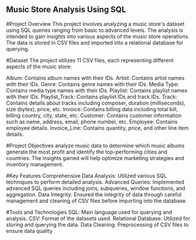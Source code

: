 ## Music Store Analysis Using SQL
#Project Overview
This project involves analyzing a music store's dataset using SQL queries ranging from basic to advanced levels. The analysis is intended  to gain insights into various aspects of the music store operations. The data is stored in CSV files and imported into a relational database for querying.

#Dataset
The project utilizes 11 CSV files, each representing different aspects of the music store:

Album: Contains album names with their IDs.
Artist: Contains artist names with their IDs.
Genre: Contains genre names with their IDs.
Media Type: Contains media type names with their IDs.
Playlist: Contains playlist names with their IDs.
Playlist_Track: Contains playlist IDs and track IDs.
Track: Contains details about tracks including composer, duration (milliseconds), size (bytes), price, etc.
Invoice: Contains billing data including total bill, billing country, city, state, etc.
Customer: Contains customer information such as name, address, email, phone number, etc.
Employee: Contains employee details.
Invoice_Line: Contains quantity, price, and other line item details.

#Project Objectives
 analyze music data to determine which music albums generate the most profit and identify the top-performing cities and countries. The insights gained will help optimize marketing strategies and inventory management.


#Key Features
Comprehensive Data Analysis: Utilized various SQL techniques to perform detailed analysis.
Advanced Queries: Implemented advanced SQL queries including joins, subqueries, window functions, and aggregation.
Data Integrity: Ensured the integrity of data through careful management and cleaning of CSV files before importing into the database.

#Tools and Technologies
SQL: Main language used for querying and analysis.
CSV: Format of the datasets used.
Relational Database: Utilized for storing and querying the data.
Data Cleaning: Preprocessing of CSV files to ensure data quality
